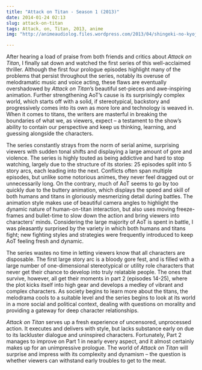 ```yaml
---
title: "Attack on Titan - Season 1 (2013)"
date: 2014-01-24 02:13 
slug: attack-on-titan
tags: Attack, on, Titan, 2013, anime
img: "http://animeaudiolog.files.wordpress.com/2013/04/shingeki-no-kyojin-02-armoured-titan.jpg"

---
```


After hearing a load of praise from both friends and critics about _Attack on Titan_, I finally sat down and watched the first series of this well-acclaimed thriller. Although the first four prologue episodes highlight many of the problems that persist throughout the series, notably its overuse of melodramatic music and voice acting, these flaws are eventually overshadowed by _Attack on Titan_’s beautiful set-pieces and awe-inspiring animation. Further strengthening AoT’s cause is its surprisingly complex world, which starts off with a solid, if stereotypical, backstory and progressively comes into its own as more lore and technology is weaved in. When it comes to titans, the writers are masterful in breaking the boundaries of what we, as viewers, expect – a testament to the show’s ability to contain our perspective and keep us thinking, learning, and guessing alongside the characters.

The series constantly strays from the norm of serial anime, surprising viewers with sudden tonal shifts and displaying a large amount of gore and violence. The series is highly touted as being addictive and hard to stop watching, largely due to the structure of its stories: 25 episodes split into 5 story arcs, each leading into the next. Conflicts often span multiple episodes, but unlike some notorious animes, they never feel dragged out or unnecessarily long. On the contrary, much of AoT seems to go by too quickly due to the buttery animation, which displays the speed and skill of both humans and titans in gloriously mesmerizing detail during battles. The animation style makes use of beautiful camera angles to highlight the dynamic nature of human-on-titan interaction, but also uses moving freeze-frames and bullet-time to slow down the action and bring viewers into characters’ minds. Considering the large majority of AoT is spent in battle, I was pleasantly surprised by the variety in which both humans and titans fight; new fighting styles and strategies were frequently introduced to keep AoT feeling fresh and dynamic.

The series wastes no time in letting viewers know that all characters are disposable. The first large story arc is a bloody gore fest, and is filled with a large number of one-dimensional stereotypical or utility role characters that never get their chance to develop into truly relatable people. The ones that survive, however, all get their moments in part 2 (episodes 14-25), where the plot kicks itself into high gear and develops a medley of vibrant and complex characters. As society begins to learn more about the titans, the melodrama cools to a suitable level and the series begins to look at its world in a more social and political context, dealing with questions on morality and providing a gateway for deep character relationships.

_Attack on Titan_ serves up a fresh experience of uncensored, unprocessed action. It executes and delivers with style, but lacks substance early on due to its lackluster dialogue and uninspired characters. Fortunately, Part 2 manages to improve on Part 1 in nearly every aspect, and it almost certainly makes up for an unimpressive prologue. The world of _Attack on Titan_ will surprise and impress with its complexity and dynamism – the question is whether viewers can withstand early troubles to get to the meat.